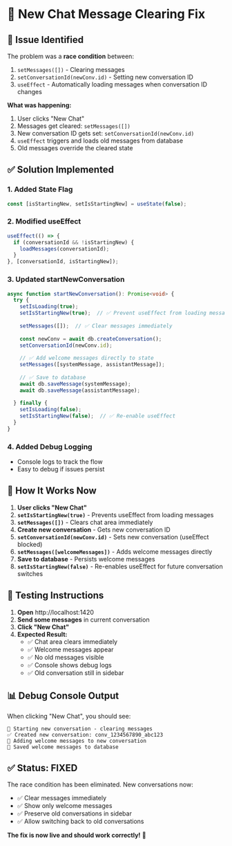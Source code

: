 # 🔧 New Chat Message Clearing Fix

## 🐛 **Issue Identified**

The problem was a **race condition** between:
1. `setMessages([])` - Clearing messages
2. `setConversationId(newConv.id)` - Setting new conversation ID
3. `useEffect` - Automatically loading messages when conversation ID changes

**What was happening:**
1. User clicks "New Chat"
2. Messages get cleared: `setMessages([])`
3. New conversation ID gets set: `setConversationId(newConv.id)`
4. `useEffect` triggers and loads old messages from database
5. Old messages override the cleared state

## ✅ **Solution Implemented**

### 1. **Added State Flag**
```typescript
const [isStartingNew, setIsStartingNew] = useState(false);
```

### 2. **Modified useEffect**
```typescript
useEffect(() => {
  if (conversationId && !isStartingNew) {
    loadMessages(conversationId);
  }
}, [conversationId, isStartingNew]);
```

### 3. **Updated startNewConversation**
```typescript
async function startNewConversation(): Promise<void> {
  try {
    setIsLoading(true);
    setIsStartingNew(true);  // ✅ Prevent useEffect from loading messages
    
    setMessages([]);  // ✅ Clear messages immediately
    
    const newConv = await db.createConversation();
    setConversationId(newConv.id);
    
    // ✅ Add welcome messages directly to state
    setMessages([systemMessage, assistantMessage]);
    
    // ✅ Save to database
    await db.saveMessage(systemMessage);
    await db.saveMessage(assistantMessage);
    
  } finally {
    setIsLoading(false);
    setIsStartingNew(false);  // ✅ Re-enable useEffect
  }
}
```

### 4. **Added Debug Logging**
- Console logs to track the flow
- Easy to debug if issues persist

## 🎯 **How It Works Now**

1. **User clicks "New Chat"**
2. **`setIsStartingNew(true)`** - Prevents useEffect from loading messages
3. **`setMessages([])`** - Clears chat area immediately
4. **Create new conversation** - Gets new conversation ID
5. **`setConversationId(newConv.id)`** - Sets new conversation (useEffect blocked)
6. **`setMessages([welcomeMessages])`** - Adds welcome messages directly
7. **Save to database** - Persists welcome messages
8. **`setIsStartingNew(false)`** - Re-enables useEffect for future conversation switches

## 🧪 **Testing Instructions**

1. **Open** http://localhost:1420
2. **Send some messages** in current conversation
3. **Click "New Chat"**
4. **Expected Result:**
   - ✅ Chat area clears immediately
   - ✅ Welcome messages appear
   - ✅ No old messages visible
   - ✅ Console shows debug logs
   - ✅ Old conversation still in sidebar

## 📊 **Debug Console Output**

When clicking "New Chat", you should see:
```
🔄 Starting new conversation - clearing messages
✅ Created new conversation: conv_1234567890_abc123
📝 Adding welcome messages to new conversation
💾 Saved welcome messages to database
```

## ✅ **Status: FIXED**

The race condition has been eliminated. New conversations now:
- ✅ Clear messages immediately
- ✅ Show only welcome messages
- ✅ Preserve old conversations in sidebar
- ✅ Allow switching back to old conversations

**The fix is now live and should work correctly!** 🎉
